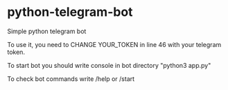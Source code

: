 # python-telegram-bot

Simple python telegram bot

To use it, you need to CHANGE YOUR_TOKEN in line 46 with your telegram token.

To start bot you should write console in bot directory "python3 app.py"

To check bot commands write /help or /start